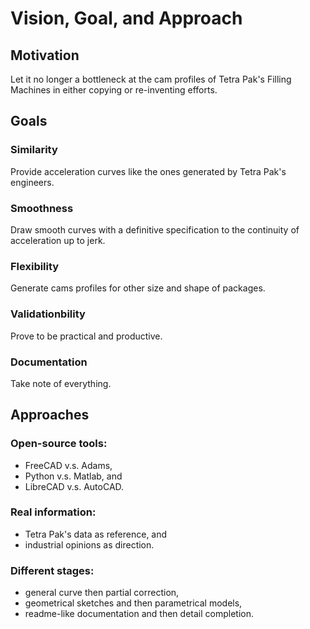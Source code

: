 # Vision, Goal, and Approach

## Motivation

Let it no longer a bottleneck at the cam profiles of Tetra Pak's Filling Machines in either copying or re-inventing efforts.

## Goals

### Similarity

  Provide acceleration curves like the ones generated by Tetra Pak's engineers.

### Smoothness

  Draw smooth curves with a definitive specification to the continuity of acceleration up to jerk.

### Flexibility

  Generate cams profiles for other size and shape of packages.

### Validationbility

  Prove to be practical and productive.

### Documentation

  Take note of everything.

## Approaches

### Open-source tools: 
  - FreeCAD v.s. Adams,
  - Python v.s. Matlab, and
  - LibreCAD v.s. AutoCAD.
  
### Real information: 
  - Tetra Pak's data as reference, and
  - industrial opinions as direction.
  
### Different stages: 
  - general curve then partial correction, 
  - geometrical sketches and then parametrical models, 
  - readme-like documentation and then detail completion. 
